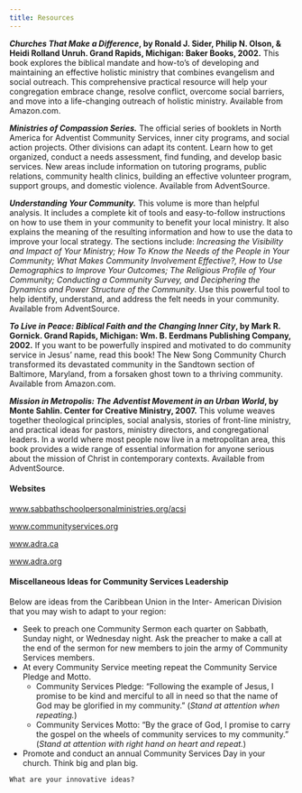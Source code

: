 ```yaml
---
title: Resources
---
```


**_Churches That Make a Difference_, by Ronald J. Sider, Philip N. Olson, & Heidi Rolland Unruh. Grand Rapids, Michigan: Baker Books, 2002.** This book explores the biblical mandate and how-to’s of developing and maintaining an effective holistic ministry that combines evangelism and social outreach. This comprehensive practical resource will help your congregation embrace change, resolve conflict, overcome social barriers, and move into a life-changing outreach of holistic ministry. Available from Amazon.com.

**_Ministries of Compassion Series._** The official series of booklets in North America for Adventist Community Services, inner city programs, and social action projects. Other divisions can adapt its content. Learn how to get organized, conduct a needs assessment, find funding, and develop basic services. New areas include information on tutoring programs, public relations, community health clinics, building an effective volunteer program, support groups, and domestic violence. Available from AdventSource.

**_Understanding Your Community._** This volume is more than helpful analysis. It includes a complete kit of tools and easy-to-follow instructions on how to use them in your community to benefit your local ministry. It also explains the meaning of the resulting information and how to use the data to improve your local strategy. The sections include: _Increasing the Visibility and Impact of Your Ministry; How To Know the Needs of the People in Your Community; What Makes Community Involvement Effective?, How to Use Demographics to Improve Your Outcomes; The Religious Profile of Your Community; Conducting a Community Survey, and Deciphering the Dynamics and Power Structure of the Community_. Use this powerful tool to help identify, understand, and address the felt needs in your community. Available from AdventSource.

**_To Live in Peace: Biblical Faith and the Changing Inner City_, by Mark R. Gornick. Grand Rapids, Michigan: Wm. B. Eerdmans Publishing Company, 2002.** If you want to be powerfully inspired and motivated to do community service in Jesus’ name, read this book! The New Song Community Church transformed its devastated community in the Sandtown section of Baltimore, Maryland, from a forsaken ghost town to a thriving community. Available from Amazon.com.

**_Mission in Metropolis: The Adventist Movement in an Urban World_, by Monte Sahlin. Center for Creative Ministry, 2007.** This volume weaves together theological principles, social analysis, stories of front-line ministry, and practical ideas for pastors, ministry directors, and congregational leaders. In a world where most people now live in a metropolitan area, this book provides a wide range of essential information for anyone serious about the mission of Christ in contemporary contexts. Available from AdventSource.

#### Websites

www.sabbathschoolpersonalministries.org/acsi

www.communityservices.org

www.adra.ca

www.adra.org

#### Miscellaneous Ideas for Community Services Leadership

Below are ideas from the Caribbean Union in the Inter- American Division that you may wish to adapt to your region:

- Seek to preach one Community Sermon each quarter on Sabbath, Sunday night, or Wednesday night. Ask the preacher to make a call at the end of the sermon for new members to join the army of Community Services members.
- At every Community Service meeting repeat the Community Service Pledge and Motto.
	- Community Services Pledge: “Following the example of Jesus, I promise to be kind and merciful to all in need so that the name of God may be glorified in my community.” (_Stand at attention when repeating._)
	- Community Services Motto: “By the grace of God, I promise to carry the gospel on the wheels of community services to my community.” (_Stand at attention with right hand on heart and repeat._)
- Promote and conduct an annual Community Services Day in your church. Think big and plan big.

`What are your innovative ideas?`